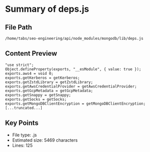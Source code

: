 # Summary of deps.js
  
## File Path
`/home/tabs/seo-engineering/api/node_modules/mongodb/lib/deps.js`

## Content Preview
```
"use strict";
Object.defineProperty(exports, "__esModule", { value: true });
exports.aws4 = void 0;
exports.getKerberos = getKerberos;
exports.getZstdLibrary = getZstdLibrary;
exports.getAwsCredentialProvider = getAwsCredentialProvider;
exports.getGcpMetadata = getGcpMetadata;
exports.getSnappy = getSnappy;
exports.getSocks = getSocks;
exports.getMongoDBClientEncryption = getMongoDBClientEncryption;
[...truncated...]
```

## Key Points
- File type: .js
- Estimated size: 5469 characters
- Lines: 125
